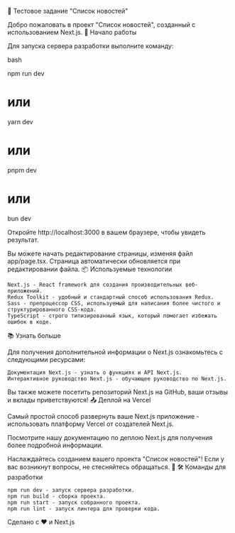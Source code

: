 📰 Тестовое задание "Список новостей"

Добро пожаловать в проект "Список новостей", созданный с использованием Next.js.
🚀 Начало работы

Для запуска сервера разработки выполните команду:

bash

npm run dev
# или
yarn dev
# или
pnpm dev
# или
bun dev

Откройте http://localhost:3000 в вашем браузере, чтобы увидеть результат.

Вы можете начать редактирование страницы, изменяя файл app/page.tsx. Страница автоматически обновляется при редактировании файла.
📦 Используемые технологии

    Next.js - React framework для создания производительных веб-приложений.
    Redux Toolkit - удобный и стандартный способ использования Redux.
    Sass - препроцессор CSS, используемый для написания более чистого и структурированного CSS-кода.
    TypeScript - строго типизированный язык, который помогает избежать ошибок в коде.

📚 Узнать больше

Для получения дополнительной информации о Next.js ознакомьтесь с следующими ресурсами:

    Документация Next.js - узнать о функциях и API Next.js.
    Интерактивное руководство Next.js - обучающее руководство по Next.js.

Вы также можете посетить репозиторий Next.js на GitHub, ваши отзывы и вклады приветствуются!
📤 Деплой на Vercel

Самый простой способ развернуть ваше Next.js приложение - использовать платформу Vercel от создателей Next.js.

Посмотрите нашу документацию по деплою Next.js для получения более подробной информации.

Наслаждайтесь созданием вашего проекта "Список новостей"! Если у вас возникнут вопросы, не стесняйтесь обращаться. 🎉
🛠️ Команды для разработки

    npm run dev - запуск сервера разработки.
    npm run build - сборка проекта.
    npm run start - запуск собранного проекта.
    npm run lint - запуск линтера для проверки кода.

Сделано с ❤️ и Next.js
